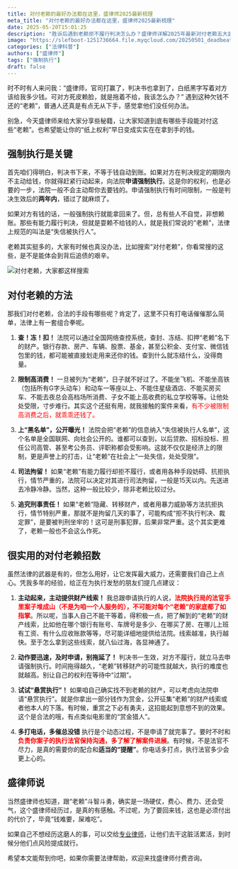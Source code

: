 ```yaml
---
title: 对付老赖的最好办法都在这里，盛律师2025最新梳理
meta_title: "对付老赖的最好办法都在这里，盛律师2025最新梳理"
date: 2025-05-20T15:01:25
description: "胜诉后遇到老赖拒不履行判决怎么办？盛律师详解2025年最新对付老赖五大武器：强制执行查封冻结财产、限制高消费、失信黑名单曝光、司法拘留及刑事追责。文章提供四大实用技巧：主动提供财产线索、及时申请执行、尝试悬赏执行和保持与执行法官沟通，帮您突破执行难题，让胜诉权利真正落袋为安。附真实案例与法律解析。"
image: "https://slefboot-1251736664.file.myqcloud.com/20250501_deadbeats_cover.webp"
categories: ["法律科普"]
authors: ["盛律师"]
tags: ["强制执行"]
draft: false
---
```


时不时有人来问我：“盛律师，官司打赢了，判决书也拿到了，白纸黑字写着对方该给我多少钱。可对方死皮赖脸，就是拖着不给，我该怎么办？” 遇到这种欠钱不还的“老赖”，普通人还真是有点无从下手，感觉拿他们没任何办法。

别急，今天盛律师来给大家分享些秘籍，让大家知道到底有哪些手段能对付这些“老赖”。也希望能让你的“纸上权利”早日变成实实在在拿到手的钱。

## 强制执行是关键

首先咱们得明白，判决书下来，不等于钱自动到账。如果对方在判决规定的期限内不主动给钱，你就得赶紧行动起来，向法院**申请强制执行**。这是你的权利，也是必要的一步，法院一般不会主动帮你去要钱的。申请强制执行有时间限制，一般是判决生效后的**两年内**，错过了就麻烦了。

如果对方有钱的话，一般强制执行就能拿回来了。但，总有些人不自觉，非想赖账。那些有能力履行判决，但就是耍赖不给钱的人，就是我们常说的“老赖”，法律上规范的叫法是“失信被执行人”。

老赖其实挺多的，大家有时候也真没办法，比如搜索“对付老赖”，你看常搜的这些，是不是能体会到背后追债的艰辛。

![对付老赖，大家都这样搜索](https://slefboot-1251736664.file.myqcloud.com/20250501_deadbeats_cover.webp)

## 对付老赖的方法

那我们对付老赖，合法的手段有哪些呢？肯定了，这里不只有打电话催催那么简单，法律上有一套组合拳呢。

1.  **查！冻！扣！** 法院可以通过全国网络查控系统，查封、冻结、扣押“老赖”名下的财产。银行存款、房产、车辆、股票、基金，甚至公积金、支付宝、微信钱包里的钱，都可能被直接划走用来还你的钱。查到什么就冻结什么，没得商量。

2.  **限制高消费！** 一旦被列为“老赖”，日子就不好过了。不能坐飞机、不能坐高铁（包括所有G字头动车）和动车一等座以上、不能住星级酒店、不能买房买车、不能去夜总会高档场所消费、子女不能上高收费的私立学校等等。让他处处受限，寸步难行。其实这个还挺有用，就我接触的案件来看，<span style="color: red;">有不少被限制高消费之后，就乖乖还钱了。</span>

3.  **上“黑名单”，公开曝光！** 法院会把“老赖”的信息纳入“失信被执行人名单”，这个名单是全国联网、向社会公开的。谁都可以查到，以后贷款、招标投标、担任公司高管、甚至考公务员、评职称都会受影响。这就不仅仅是经济上的限制，更是声誉上的打击，让“老赖”在社会上“一处失信，处处受限”。

4.  **司法拘留！** 如果“老赖”有能力履行却拒不履行，或者用各种手段妨碍、抗拒执行，情节严重的，法院可以决定对其进行司法拘留，一般是15天以内。先送进去冷静冷静。当然，这种一般比较少，除非老赖比较过分。

5.  **追究刑事责任！** 如果“老赖”隐藏、转移财产，或者用暴力威胁等方法抗拒执行，情节特别严重，那就不是拘留几天的事了，可能构成“拒不执行判决、裁定罪”，是要被判刑坐牢的！这可是刑事犯罪，后果非常严重。这个其实更难了，老赖一般也不会这么作死。

## 很实用的对付老赖招数

虽然法律的武器是有的，但怎么用好，让它发挥最大威力，还需要我们自己上点心。凭我多年的经验，给正在为执行发愁的朋友们提几点建议：

1. **主动起来，主动提供财产线索！** 我总跟申请执行的人说，**<span style="color: red;">法院执行局的法官手里案子堆成山（不是为咱一个人服务的），不可能对每个“老赖”的家底都了如指掌</span>**。所以呢，当事人自己不能干等着，得积极一点，把了解到的“老赖”的财产线索，比如他在哪个银行有账号、车牌号是多少、在哪买了房、在哪儿上班有工资、有什么应收账款等等，尽可能详细地提供给法院。线索越准，执行越快。至于怎么拿到这些线索，就八仙过海，各显神通了。

2. **动作要迅速，及时申请，别拖延了！** 判决书一生效，对方不履行，就立马去申请强制执行。时间拖得越久，“老赖”转移财产的可能性就越大，执行的难度也就越高。别让自己的权利在等待中“过期”。

3. **试试“悬赏执行”！** 如果咱自己确实找不到老赖的财产，可以考虑向法院申请“悬赏执行”。就是你拿出一部分钱作为赏金，公开征集“老赖”的财产线索或者他本人的下落。有时候，重赏之下必有勇夫，这招能起到意想不到的效果。这个是合法的哦，有点类似电影里的“赏金猎人”。

4. **多打电话，多催总没错** 执行是个动态过程，不是申请了就完事了。要时不时和 **<span style="color: red;">负责你案子的执行法官保持沟通，多了解了解案件进展</span>**。有时候，不是法官不尽力，是真的需要你的配合和**适当的“提醒”**。你电话多打点，执行法官多少会更上心的。

## 盛律师说

当然盛律师也知道，跟“老赖”斗智斗勇，确实是一场硬仗，费心、费力、还会受气，这个盛律师经历过，是真的有感触。不过呢，为了要回来钱，这也是必须付出的代价了，毕竟“钱难要，屎难吃”。

如果自己不想经历这磨人的事，可以交给[专业律师](https://shenglvshi.cn/contact)，让他们去干这脏活累活，到时候分他们点风险提成就行。

希望本文能帮到你吧，如果你需要法律帮助，欢迎来找盛律师付费咨询。